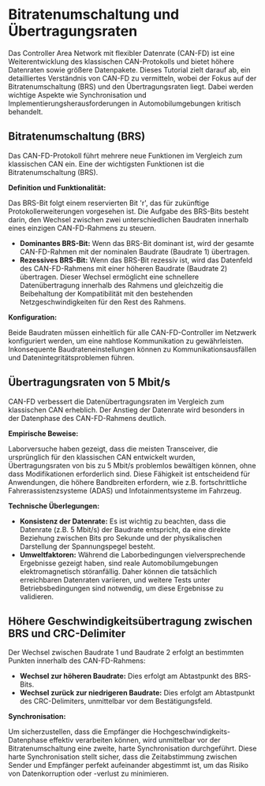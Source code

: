 # Bitratenumschaltung und Übertragungsraten

Das Controller Area Network mit flexibler Datenrate (CAN-FD) ist eine Weiterentwicklung des klassischen CAN-Protokolls und bietet höhere Datenraten sowie größere Datenpakete. Dieses Tutorial zielt darauf ab, ein detailliertes Verständnis von CAN-FD zu vermitteln, wobei der Fokus auf der Bitratenumschaltung (BRS) und den Übertragungsraten liegt. Dabei werden wichtige Aspekte wie Synchronisation und Implementierungsherausforderungen in Automobilumgebungen kritisch behandelt.

## Bitratenumschaltung (BRS)

Das CAN-FD-Protokoll führt mehrere neue Funktionen im Vergleich zum klassischen CAN ein. Eine der wichtigsten Funktionen ist die Bitratenumschaltung (BRS).

**Definition und Funktionalität:**

Das BRS-Bit folgt einem reservierten Bit 'r', das für zukünftige Protokollerweiterungen vorgesehen ist. Die Aufgabe des BRS-Bits besteht darin, den Wechsel zwischen zwei unterschiedlichen Baudraten innerhalb eines einzigen CAN-FD-Rahmens zu steuern.

- **Dominantes BRS-Bit:** Wenn das BRS-Bit dominant ist, wird der gesamte CAN-FD-Rahmen mit der nominalen Baudrate (Baudrate 1) übertragen.
- **Rezessives BRS-Bit:** Wenn das BRS-Bit rezessiv ist, wird das Datenfeld des CAN-FD-Rahmens mit einer höheren Baudrate (Baudrate 2) übertragen. Dieser Wechsel ermöglicht eine schnellere Datenübertragung innerhalb des Rahmens und gleichzeitig die Beibehaltung der Kompatibilität mit den bestehenden Netzgeschwindigkeiten für den Rest des Rahmens.

**Konfiguration:**

Beide Baudraten müssen einheitlich für alle CAN-FD-Controller im Netzwerk konfiguriert werden, um eine nahtlose Kommunikation zu gewährleisten. Inkonsequente Baudrateneinstellungen können zu Kommunikationsausfällen und Datenintegritätsproblemen führen.

## Übertragungsraten von 5 Mbit/s

CAN-FD verbessert die Datenübertragungsraten im Vergleich zum klassischen CAN erheblich. Der Anstieg der Datenrate wird besonders in der Datenphase des CAN-FD-Rahmens deutlich.

**Empirische Beweise:**

Laborversuche haben gezeigt, dass die meisten Transceiver, die ursprünglich für den klassischen CAN entwickelt wurden, Übertragungsraten von bis zu 5 Mbit/s problemlos bewältigen können, ohne dass Modifikationen erforderlich sind. Diese Fähigkeit ist entscheidend für Anwendungen, die höhere Bandbreiten erfordern, wie z.B. fortschrittliche Fahrerassistenzsysteme (ADAS) und Infotainmentsysteme im Fahrzeug.

**Technische Überlegungen:**

- **Konsistenz der Datenrate:** Es ist wichtig zu beachten, dass die Datenrate (z.B. 5 Mbit/s) der Baudrate entspricht, da eine direkte Beziehung zwischen Bits pro Sekunde und der physikalischen Darstellung der Spannungspegel besteht.
- **Umweltfaktoren:** Während die Laborbedingungen vielversprechende Ergebnisse gezeigt haben, sind reale Automobilumgebungen elektromagnetisch störanfällig. Daher können die tatsächlich erreichbaren Datenraten variieren, und weitere Tests unter Betriebsbedingungen sind notwendig, um diese Ergebnisse zu validieren.

## Höhere Geschwindigkeitsübertragung zwischen BRS und CRC-Delimiter

Der Wechsel zwischen Baudrate 1 und Baudrate 2 erfolgt an bestimmten Punkten innerhalb des CAN-FD-Rahmens:

- **Wechsel zur höheren Baudrate:** Dies erfolgt am Abtastpunkt des BRS-Bits.
- **Wechsel zurück zur niedrigeren Baudrate:** Dies erfolgt am Abtastpunkt des CRC-Delimiters, unmittelbar vor dem Bestätigungsfeld.

**Synchronisation:**

Um sicherzustellen, dass die Empfänger die Hochgeschwindigkeits-Datenphase effektiv verarbeiten können, wird unmittelbar vor der Bitratenumschaltung eine zweite, harte Synchronisation durchgeführt. Diese harte Synchronisation stellt sicher, dass die Zeitabstimmung zwischen Sender und Empfänger perfekt aufeinander abgestimmt ist, um das Risiko von Datenkorruption oder -verlust zu minimieren.

